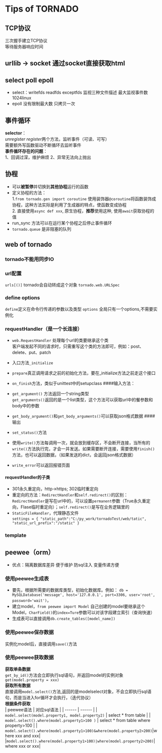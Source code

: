 # Tips of TORNADO
## TCP协议
三次握手建立TCP协议<br>
等待服务器响应时间
## urllib -> socket  通过socket直接获取html
## select poll epoll
* select：writefds readfds exceptfds  监视三种文件描述
最大监视事件数 1024linux
* epoll 没有限制最大数 只拷贝一次
## 事件循环
**selector**：<br>*unregister* *register*两个方法，监听事件（可读、可写）<br>
需要额外写函数驱动不断循环去监听事件<br>
**事件循环存在的问题**：<br>1、回调过深，维护麻烦  2、异常无法向上抛出
## 协程
* 可以**被暂停**并切换到**其他协程**运行的函数
* 定义协程的方法：<br> 1.`from tornado.gen import coroutine`&nbsp;使用装饰器`@coroutine`将函数装饰成协程，这种方法实际是利用了生成器的特点，使函数变成协程 <br>2. 直接使用`async def xxx`, 原生协程，**推荐**使用这种, 使用`await`获取协程的值
* run_sync 方法可以在运行某个协程之后停止事件循环
* `tornado.queue` 是非阻塞的队列

## web of tornado


### tornado不能用同步IO
### url配置
`urls[()]` tornado会自动转成这个对象 `tornado.web.URLSpec`
### define options
`define`定义在命令行传递的参数以及类型
`options` 全局只有一个options,不需要实例化
### requestHandler（是一个长连接）

* `web.RequestHandler` 处理每个url的类要继承这个类<br>
客户端发起不同的请求时，只需重写这个类的方法即可，例如：post、delete、put、patch

* 入口方法`_initialize`<br>
* `prepare`真正调用请求之前的初始化方法，要在_initialize方法之前走这个接口
* `on_finish`方法，类似于unittest中的setupclass
####输入方法：
* `get_argument()` 方法返回一个string类型<br>`get_arguments()`返回的是一个list类型，这个方法可以获取url中的餐参数和body中的参数<br>
* `get_body_argument()`和`get_body_arguments()`可以获取json格式数据
####输出
* `set_status()`方法
* 使用`write()`方法每调用一次，就会放到缓存区，不会断开连接，当所有的`write()`方法执行完，才会一并发送。如果需要断开连接，需要使用`finish()`方法，也可以返回数据，（如果发送的dict，会返回json格式数据）
* `write_error`可以返回报错页面
#### requestHandler的子类
* 301永久重定向，http->https;&nbsp;302临时重定向
* 重定向的方法：`RedirectHandler`和`self.redirect()`的区别：`RedirectHandler`是写在url中的，可以设置`permanent`参数（True永久重定向，Flase临时重定向）；`self.redirect()`是写在业务逻辑里的
* `StaticFileHandler`，代理静态文件<br>`settings = {
    "static_path":"C:/py_work/tornadoTest/web/tatic",
    "static_url_prefix":"/static"
}`
### template
## peewee（orm）
* 优点：隔离数据库差异  便于维护 防sql注入  变量传递方便
### 使用peewee生成表
* 要先，根据所需要的数据库类型，初始化数据库。例如：  `db = MySQLDatabase('message', host='127.0.0.1', port=3306, user='root', password='wait')`，
* 建立model，`from peewee import Model` 自己创建的model要继承这个Model，`CharField()`的`index=Ture`参数可以对该字段建立索引（查询快速）
* 生成表可以直接调用`db.create_tables([model_name])`
### 使用peewee保存数据
实例化model后，直接调用`save()`方法
### 使用peewee获取数据
**获取单条数据**<br> 
`get_by_id()`方法会立即执行sql语句，并返回model的实例对象  
`get(model.property = xxx)`  
**获取所有数据**  
直接调用`model.select()`方法,返回的是modelselect对象，不会立即执行sql语句，而是当进入for循环才会执行，（迭代协议）  
**根据条件获取**  
| peewee语法 | 对应sql语法 | 
| ------ | ------ | 
| `model.select(model.property1, model.property2)` | select * from table |
| `model.select().where(model.property1>100 )` | select * from table where property>100 |
| `model.select().where(model.property1>100)&where(model.property2>200)`|where xxx and xxx|
|`model.select().where(model.property1>100)|where(model.property2>200)`|where xxx or xxx|

